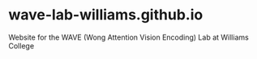 # wave-lab-williams.github.io
Website for the WAVE (Wong Attention Vision Encoding) Lab at Williams College
